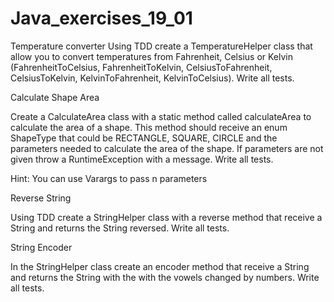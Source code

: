 # Java_exercises_19_01
Temperature converter
Using TDD create a TemperatureHelper class that allow you to convert temperatures from Fahrenheit, Celsius or Kelvin (FahrenheitToCelsius, FahrenheitToKelvin, CelsiusToFahrenheit, CelsiusToKelvin, KelvinToFahrenheit, KelvinToCelsius). Write all tests.




Calculate Shape Area

Create a CalculateArea class with a static method called calculateArea to calculate the area of a shape. This method should receive an enum ShapeType that could be RECTANGLE, SQUARE, CIRCLE and the parameters needed to calculate the area of the shape. If parameters are not given throw a RuntimeException with a message. Write all tests.

Hint: You can use Varargs to pass n parameters




Reverse String

Using TDD create a StringHelper class with a reverse method that receive a String and returns the String reversed. Write all tests.




String Encoder

In the StringHelper class create an encoder method that receive a String and returns the String with the with the vowels changed by numbers. Write all tests.